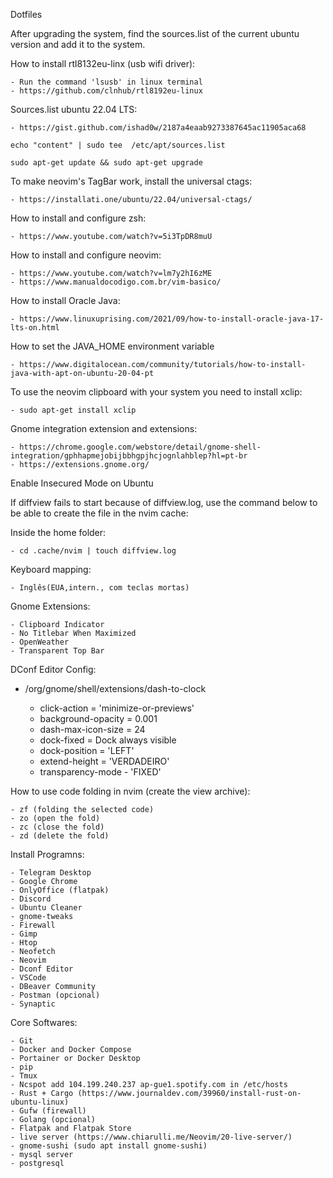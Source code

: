 Dotfiles

After upgrading the system, find the sources.list of the current ubuntu version and add it to the system.


How to install rtl8132eu-linx (usb wifi driver):

    - Run the command 'lsusb' in linux terminal
    - https://github.com/clnhub/rtl8192eu-linux

Sources.list ubuntu 22.04 LTS:

    - https://gist.github.com/ishad0w/2187a4eaab9273387645ac11905aca68

    echo "content" | sudo tee  /etc/apt/sources.list

    sudo apt-get update && sudo apt-get upgrade


To make neovim's TagBar work, install the universal ctags:

    - https://installati.one/ubuntu/22.04/universal-ctags/


How to install and configure zsh:

    - https://www.youtube.com/watch?v=5i3TpDR8muU


How to install and configure neovim:

    - https://www.youtube.com/watch?v=lm7y2hI6zME
    - https://www.manualdocodigo.com.br/vim-basico/


How to install Oracle Java:

    - https://www.linuxuprising.com/2021/09/how-to-install-oracle-java-17-lts-on.html


How to set the JAVA_HOME environment variable

    - https://www.digitalocean.com/community/tutorials/how-to-install-java-with-apt-on-ubuntu-20-04-pt


To use the neovim clipboard with your system you need to install xclip:

    - sudo apt-get install xclip


Gnome integration extension and extensions:

    - https://chrome.google.com/webstore/detail/gnome-shell-integration/gphhapmejobijbbhgpjhcjognlahblep?hl=pt-br
    - https://extensions.gnome.org/

Enable Insecured Mode on Ubuntu


If diffview fails to start because of diffview.log, use the command below to be able to create the file in the nvim cache:

Inside the home folder:

    - cd .cache/nvim | touch diffview.log

Keyboard mapping:

    - Inglês(EUA,intern., com teclas mortas)


Gnome Extensions:

    - Clipboard Indicator
    - No Titlebar When Maximized
    - OpenWeather
    - Transparent Top Bar


DConf Editor Config:

- /org/gnome/shell/extensions/dash-to-clock

    - click-action = 'minimize-or-previews'
    - background-opacity = 0.001
    - dash-max-icon-size = 24
    - dock-fixed = Dock always visible
    - dock-position = 'LEFT'
    - extend-height = 'VERDADEIRO'
    - transparency-mode - 'FIXED'


How to use code folding in nvim (create the view archive):

    - zf (folding the selected code)
    - zo (open the fold)
    - zc (close the fold)
    - zd (delete the fold)


Install Programns:

    - Telegram Desktop
    - Google Chrome
    - OnlyOffice (flatpak)
    - Discord
    - Ubuntu Cleaner
    - gnome-tweaks
    - Firewall
    - Gimp
    - Htop
    - Neofetch
    - Neovim
    - Dconf Editor
    - VSCode
    - DBeaver Community
    - Postman (opcional)
    - Synaptic


Core Softwares:

    - Git
    - Docker and Docker Compose
    - Portainer or Docker Desktop
    - pip
    - Tmux
    - Ncspot add 104.199.240.237 ap-gue1.spotify.com in /etc/hosts
    - Rust + Cargo (https://www.journaldev.com/39960/install-rust-on-ubuntu-linux)
    - Gufw (firewall)
    - Golang (opcional)
    - Flatpak and Flatpak Store
    - live server (https://www.chiarulli.me/Neovim/20-live-server/)
    - gnome-sushi (sudo apt install gnome-sushi)
    - mysql server
    - postgresql